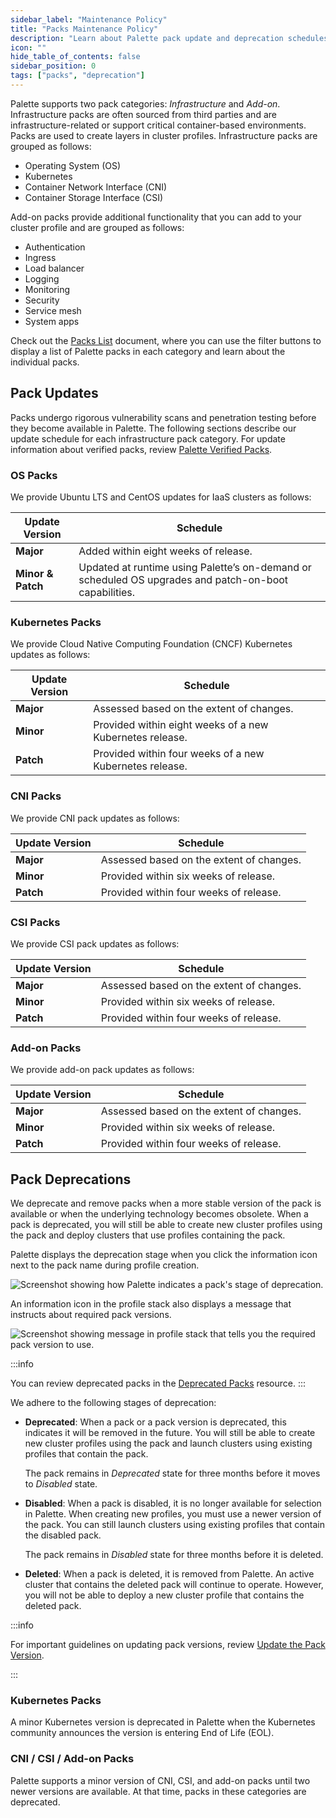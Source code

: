 ```yaml
---
sidebar_label: "Maintenance Policy"
title: "Packs Maintenance Policy"
description: "Learn about Palette pack update and deprecation schedules."
icon: ""
hide_table_of_contents: false
sidebar_position: 0
tags: ["packs", "deprecation"]
---
```


Palette supports two pack categories: _Infrastructure_ and _Add-on_. Infrastructure packs are often sourced from third parties and are infrastructure-related or support critical container-based environments. Packs are used to create layers in cluster profiles. Infrastructure packs are grouped as follows:

- Operating System (OS)
- Kubernetes
- Container Network Interface (CNI)
- Container Storage Interface (CSI)

Add-on packs provide additional functionality that you can add to your cluster profile and are grouped as follows:

- Authentication
- Ingress
- Load balancer
- Logging
- Monitoring
- Security
- Service mesh
- System apps

Check out the [Packs List](integrations.mdx) document, where you can use the filter buttons to display a list of Palette packs in each category and learn about the individual packs.

## Pack Updates

Packs undergo rigorous vulnerability scans and penetration testing before they become available in Palette. The following sections describe our update schedule for each infrastructure pack category. For update information about verified packs, review [Palette Verified Packs](verified_packs.md).

### OS Packs

We provide Ubuntu LTS and CentOS updates for IaaS clusters as follows:

| **Update Version** | **Schedule**                                                                                          |
| ------------------ | ----------------------------------------------------------------------------------------------------- |
| **Major**          | Added within eight weeks of release.                                                                  |
| **Minor & Patch**  | Updated at runtime using Palette’s on-demand or scheduled OS upgrades and patch-on-boot capabilities. |

### Kubernetes Packs

We provide Cloud Native Computing Foundation (CNCF) Kubernetes updates as follows:

| **Update Version** | **Schedule**                                             |
| ------------------ | -------------------------------------------------------- |
| **Major**          | Assessed based on the extent of changes.                 |
| **Minor**          | Provided within eight weeks of a new Kubernetes release. |
| **Patch**          | Provided within four weeks of a new Kubernetes release.  |

### CNI Packs

We provide CNI pack updates as follows:

| **Update Version** | **Schedule**                             |
| ------------------ | ---------------------------------------- |
| **Major**          | Assessed based on the extent of changes. |
| **Minor**          | Provided within six weeks of release.    |
| **Patch**          | Provided within four weeks of release.   |

### CSI Packs

We provide CSI pack updates as follows:

| **Update Version** | **Schedule**                             |
| ------------------ | ---------------------------------------- |
| **Major**          | Assessed based on the extent of changes. |
| **Minor**          | Provided within six weeks of release.    |
| **Patch**          | Provided within four weeks of release.   |

### Add-on Packs

We provide add-on pack updates as follows:

| **Update Version** | **Schedule**                             |
| ------------------ | ---------------------------------------- |
| **Major**          | Assessed based on the extent of changes. |
| **Minor**          | Provided within six weeks of release.    |
| **Patch**          | Provided within four weeks of release.   |

## Pack Deprecations

We deprecate and remove packs when a more stable version of the pack is available or when the underlying technology becomes obsolete. When a pack is deprecated, you will still be able to create new cluster profiles using the pack and deploy clusters that use profiles containing the pack.

Palette displays the deprecation stage when you click the information icon next to the pack name during profile creation.

![Screenshot showing how Palette indicates a pack's stage of deprecation.](/integrations_deprecation-stage.png)

An information icon in the profile stack also displays a message that instructs about required pack versions.

![Screenshot showing message in profile stack that tells you the required pack version to use.](/integrations_deprecation-profile-stack-msg.png)

:::info

You can review deprecated packs in the [Deprecated Packs](deprecated-packs.md) resource.
:::

We adhere to the following stages of deprecation:

- **Deprecated**: When a pack or a pack version is deprecated, this indicates it will be removed in the future. You will still be able to create new cluster profiles using the pack and launch clusters using existing profiles that contain the pack.

  The pack remains in _Deprecated_ state for three months before it moves to _Disabled_ state.

- **Disabled**: When a pack is disabled, it is no longer available for selection in Palette. When creating new profiles, you must use a newer version of the pack. You can still launch clusters using existing profiles that contain the disabled pack.

  The pack remains in _Disabled_ state for three months before it is deleted.

- **Deleted**: When a pack is deleted, it is removed from Palette. An active cluster that contains the deleted pack will continue to operate. However, you will not be able to deploy a new cluster profile that contains the deleted pack.

:::info

For important guidelines on updating pack versions, review [Update the Pack Version](../profiles/cluster-profiles/modify-cluster-profiles/update-cluster-profile.md#update-the-pack-version).

:::

### Kubernetes Packs

A minor Kubernetes version is deprecated in Palette when the Kubernetes community announces the version is entering End of Life (EOL).

### CNI / CSI / Add-on Packs

Palette supports a minor version of CNI, CSI, and add-on packs until two newer versions are available. At that time, packs in these categories are deprecated.
